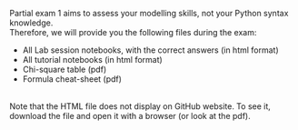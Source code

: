 Partial exam 1 aims to assess your modelling skills, not your Python syntax knowledge. <br>
Therefore, we will provide you the following files during the exam:
- All Lab session notebooks, with the correct answers  (in html format)
- All tutorial notebooks (in html format)
- Chi-square table (pdf)
- Formula cheat-sheet (pdf)
<br><br>

Note that the HTML file does not display on GitHub website. To see it, download the file and open it with a browser (or look at the pdf).